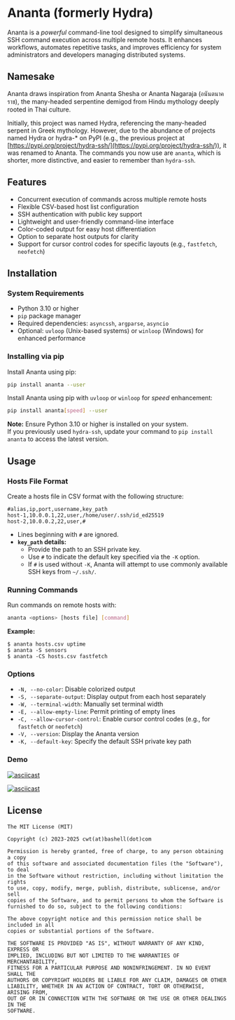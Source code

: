 # Ananta (formerly Hydra)

Ananta is a *powerful* command-line tool designed to simplify simultaneous SSH command execution across multiple remote hosts. It enhances workflows, automates repetitive tasks, and improves efficiency for system administrators and developers managing distributed systems.

## Namesake

Ananta draws inspiration from Ananta Shesha or Ananta Nagaraja (อนันตนาคราช), the many-headed serpentine demigod from Hindu mythology deeply rooted in Thai culture.

Initially, this project was named Hydra, referencing the many-headed serpent in Greek mythology. However, due to the abundance of projects named Hydra or hydra-* on PyPI (e.g., the previous project at [https://pypi.org/project/hydra-ssh/](https://pypi.org/project/hydra-ssh/)), it was renamed to Ananta. The commands you now use are `ananta`, which is shorter, more distinctive, and easier to remember than `hydra-ssh`.

## Features

- Concurrent execution of commands across multiple remote hosts
- Flexible CSV-based host list configuration
- SSH authentication with public key support
- Lightweight and user-friendly command-line interface
- Color-coded output for easy host differentiation
- Option to separate host outputs for clarity
- Support for cursor control codes for specific layouts (e.g., `fastfetch`, `neofetch`)

## Installation

### System Requirements

- Python 3.10 or higher
- `pip` package manager
- Required dependencies: `asyncssh`, `argparse`, `asyncio`
- Optional: `uvloop` (Unix-based systems) or `winloop` (Windows) for enhanced performance

### Installing via pip

Install Ananta using pip:

```bash
pip install ananta --user
```

Install Ananta using pip with `uvloop` or `winloop` for *speed* enhancement:
```bash
pip install ananta[speed] --user
```

**Note:** Ensure Python 3.10 or higher is installed on your system.  
If you previously used `hydra-ssh`, update your command to `pip install ananta` to access the latest version.

## Usage

### Hosts File Format

Create a hosts file in CSV format with the following structure:

```csv
#alias,ip,port,username,key_path
host-1,10.0.0.1,22,user,/home/user/.ssh/id_ed25519
host-2,10.0.0.2,22,user,#
```

- Lines beginning with `#` are ignored.
- **`key_path` details:**
  - Provide the path to an SSH private key.
  - Use `#` to indicate the default key specified via the `-K` option.
  - If `#` is used without `-K`, Ananta will attempt to use commonly available SSH keys from `~/.ssh/`.

### Running Commands

Run commands on remote hosts with:

```bash
ananta <options> [hosts file] [command]
```

**Example:**

```console
$ ananta hosts.csv uptime
$ ananta -S sensors
$ ananta -CS hosts.csv fastfetch
```

### Options

- `-N, --no-color`: Disable colorized output
- `-S, --separate-output`: Display output from each host separately
- `-W, --terminal-width`: Manually set terminal width
- `-E, --allow-empty-line`: Permit printing of empty lines
- `-C, --allow-cursor-control`: Enable cursor control codes (e.g., for `fastfetch` or `neofetch`)
- `-V, --version`: Display the Ananta version
- `-K, --default-key`: Specify the default SSH private key path

### Demo

[![asciicast](https://asciinema.org/a/711115.svg)](https://asciinema.org/a/711115)

[![asciicast](https://asciinema.org/a/711116.svg)](https://asciinema.org/a/711116)

## License

```text
The MIT License (MIT)

Copyright (c) 2023-2025 cwt(at)bashell(dot)com

Permission is hereby granted, free of charge, to any person obtaining a copy
of this software and associated documentation files (the "Software"), to deal
in the Software without restriction, including without limitation the rights
to use, copy, modify, merge, publish, distribute, sublicense, and/or sell
copies of the Software, and to permit persons to whom the Software is
furnished to do so, subject to the following conditions:

The above copyright notice and this permission notice shall be included in all
copies or substantial portions of the Software.

THE SOFTWARE IS PROVIDED "AS IS", WITHOUT WARRANTY OF ANY KIND, EXPRESS OR
IMPLIED, INCLUDING BUT NOT LIMITED TO THE WARRANTIES OF MERCHANTABILITY,
FITNESS FOR A PARTICULAR PURPOSE AND NONINFRINGEMENT. IN NO EVENT SHALL THE
AUTHORS OR COPYRIGHT HOLDERS BE LIABLE FOR ANY CLAIM, DAMAGES OR OTHER
LIABILITY, WHETHER IN AN ACTION OF CONTRACT, TORT OR OTHERWISE, ARISING FROM,
OUT OF OR IN CONNECTION WITH THE SOFTWARE OR THE USE OR OTHER DEALINGS IN THE
SOFTWARE.
```

